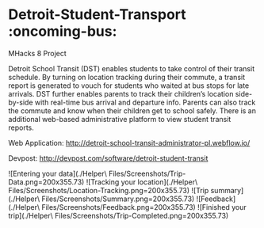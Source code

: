 # Detroit-Student-Transport :oncoming-bus:
MHacks 8 Project

Detroit School Transit (DST) enables students to take control of their transit schedule. By turning on location tracking 
during their commute, a transit report is generated to vouch for students who waited at bus stops for late arrivals. DST 
further enables parents to track their children’s location side-by-side with real-time bus arrival and departure info. Parents 
can also track the commute and know when their children get to school safely. There is an additional web-based administrative 
platform to view student transit reports.

Web Application: http://detroit-school-transit-administrator-pl.webflow.io/

Devpost: http://devpost.com/software/detroit-student-transit

![Entering your data](./Helper\ Files/Screenshots/Trip-Data.png=200x355.73)
![Tracking your location](./Helper\ Files/Screenshots/Location-Tracking.png=200x355.73)
![Trip summary](./Helper\ Files/Screenshots/Summary.png=200x355.73)
![Feedback](./Helper\ Files/Screenshots/Feedback.png=200x355.73)
![Finished your trip](./Helper\ Files/Screenshots/Trip-Completed.png=200x355.73)
